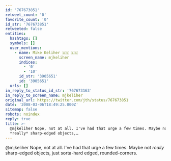 ```yaml
---
id: '767673851'
retweet_count: '0'
favorite_count: '0'
id_str: '767673851'
retweeted: false
entities:
  hashtags: []
  symbols: []
  user_mentions:
    - name: Mike Keliher 🇺🇸 🇱🇺
      screen_name: mjkeliher
      indices:
        - '0'
        - '10'
      id_str: '3905651'
      id: '3905651'
  urls: []
in_reply_to_status_id_str: '767673163'
in_reply_to_screen_name: mjkeliher
original_url: https://twitter.com/jth/status/767673851
date: '2008-03-06T18:49:25.000Z'
sitemap: false
robots: noindex
reply: true
title: >-
  @mjkeliher Nope, not at all. I've had that urge a few times. Maybe not
  *really* sharp-edged objects,…
---
```


@mjkeliher Nope, not at all. I've had that urge a few times. Maybe not *really* sharp-edged objects, just sorta-hard edged, rounded-corners.
